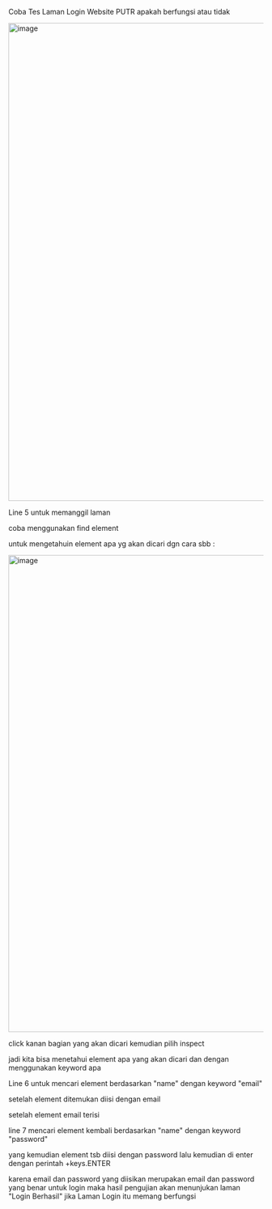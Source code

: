 Coba Tes Laman Login Website PUTR apakah berfungsi atau tidak

<img width="945" alt="image" src="https://github.com/rafirustian/SQA23-Rafi/assets/154288866/da280465-4ec6-48af-9b38-a6c5774da923">

Line 5 untuk memanggil laman

coba menggunakan find element

untuk mengetahuin element apa yg akan dicari dgn cara sbb :

<img width="943" alt="image" src="https://github.com/rafirustian/SQA23-Rafi/assets/154288866/8c5b1ba1-2813-4a04-b5e8-c77c9ebc8e40">

click kanan bagian yang akan dicari kemudian pilih inspect

jadi kita bisa menetahui element apa yang akan dicari dan dengan menggunakan keyword apa

Line 6 untuk mencari element berdasarkan "name" dengan keyword "email"

setelah element ditemukan diisi dengan email

setelah element email terisi

line 7 mencari element kembali berdasarkan "name" dengan keyword "password"

yang kemudian element tsb diisi dengan password lalu kemudian di enter dengan perintah +keys.ENTER

karena email dan password yang diisikan merupakan email dan password yang benar untuk login
maka hasil pengujian akan menunjukan laman "Login Berhasil" jika Laman Login itu memang berfungsi 
